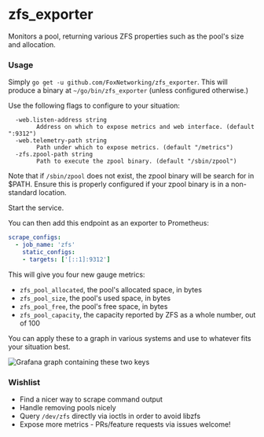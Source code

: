 # zfs_exporter
Monitors a pool, returning various ZFS properties such as the pool's size and allocation.

### Usage
Simply `go get -u github.com/FoxNetworking/zfs_exporter`. This will produce a binary at `~/go/bin/zfs_exporter` (unless configured otherwise.)

Use the following flags to configure to your situation:

```
  -web.listen-address string
    	Address on which to expose metrics and web interface. (default ":9312")
  -web.telemetry-path string
    	Path under which to expose metrics. (default "/metrics")
  -zfs.zpool-path string
    	Path to execute the zpool binary. (default "/sbin/zpool")
```
Note that if `/sbin/zpool` does not exist, the zpool binary will be search for in $PATH.
Ensure this is properly configured if your zpool binary is in a non-standard location.

Start the service.

You can then add this endpoint as an exporter to Prometheus:

```yaml
scrape_configs:
  - job_name: 'zfs'
    static_configs:
    - targets: ['[::1]:9312']
```

This will give you four new gauge metrics:
 - `zfs_pool_allocated`, the pool's allocated space, in bytes
 - `zfs_pool_size`, the pool's used space, in bytes
 - `zfs_pool_free`, the pool's free space, in bytes
 - `zfs_pool_capacity`, the capacity reported by ZFS as a whole number, out of 100

You can apply these to a graph in various systems and use to whatever fits your situation best.

![Grafana graph containing these two keys](https://owo.whats-th.is/8wB5Aiy.png)

### Wishlist
 - Find a nicer way to scrape command output
 - Handle removing pools nicely
 - Query `/dev/zfs` directly via ioctls in order to avoid libzfs
 - Expose more metrics - PRs/feature requests via issues welcome!
